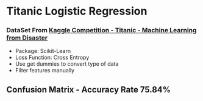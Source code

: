 # Titanic Logistic Regression

### DataSet From [Kaggle Competition - Titanic - Machine Learning from Disaster](https://www.kaggle.com/competitions/titanic)

- Package: Scikit-Learn
- Loss Function: Cross Entropy
- Use get dummies to convert type of data
- Filter features manually

## Confusion Matrix - Accuracy Rate 75.84%